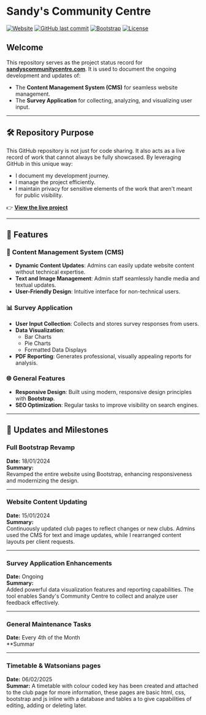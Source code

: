 # Sandy's Community Centre

[![Website](https://img.shields.io/website?down_color=red&down_message=offline&up_color=green&up_message=online&url=https%3A%2F%2Fsandyscommunitycentre.com)](https://sandyscommunitycentre.com)
[![GitHub last commit](https://img.shields.io/github/last-commit/Alexander-Milligan/SandysCommunityCentre)](https://github.com/Alexander-Milligan/SandysCommunityCentre)
[![Bootstrap](https://img.shields.io/badge/Bootstrap-5.2-blue)](https://getbootstrap.com/)
[![License](https://img.shields.io/badge/License-MIT-yellow.svg)](https://opensource.org/licenses/MIT)

## Welcome

This repository serves as the project status record for **[sandyscommunitycentre.com](https://sandyscommunitycentre.com)**. It is used to document the ongoing development and updates of:
- The **Content Management System (CMS)** for seamless website management.
- The **Survey Application** for collecting, analyzing, and visualizing user input.

---

## 🛠 Repository Purpose

This GitHub repository is not just for code sharing. It also acts as a live record of work that cannot always be fully showcased. By leveraging GitHub in this unique way:
- I document my development journey.
- I manage the project efficiently.
- I maintain privacy for sensitive elements of the work that aren't meant for public visibility.

👉 **[View the live project](https://sandyscommunitycentre.com)**

---

## 🚀 Features

### 🔧 **Content Management System (CMS)**
- **Dynamic Content Updates**: Admins can easily update website content without technical expertise.
- **Text and Image Management**: Admin staff seamlessly handle media and textual updates.
- **User-Friendly Design**: Intuitive interface for non-technical users.

### 📊 **Survey Application**
- **User Input Collection**: Collects and stores survey responses from users.
- **Data Visualization**:
  - Bar Charts
  - Pie Charts
  - Formatted Data Displays
- **PDF Reporting**: Generates professional, visually appealing reports for analysis.

### 🌐 **General Features**
- **Responsive Design**: Built using modern, responsive design principles with **Bootstrap**.
- **SEO Optimization**: Regular tasks to improve visibility on search engines.

---

## 📅 Updates and Milestones

### Full Bootstrap Revamp
**Date:** 18/01/2024  
**Summary:**  
Revamped the entire website using Bootstrap, enhancing responsiveness and modernizing the design.

---

### Website Content Updating
**Date:** 15/01/2024  
**Summary:**  
Continuously updated club pages to reflect changes or new clubs. Admins used the CMS for text and image updates, while I rearranged content layouts per client requests.

---

### Survey Application Enhancements
**Date:** Ongoing  
**Summary:**  
Added powerful data visualization features and reporting capabilities. The tool enables Sandy's Community Centre to collect and analyze user feedback effectively.

---

### General Maintenance Tasks
**Date:** Every 4th of the Month  
**Summar

---

### Timetable & Watsonians pages 
**Date:** 06/02/2025  
**Summar:** A timetable with colour coded key has been created and attached to the club page for more information, these pages are basic html, css, bootstrap and js inline with a database and tables a to give capabilities of editing, adding or deleting later. 
